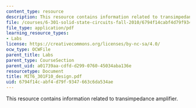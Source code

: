 ```yaml
---
content_type: resource
description: This resource contains information related to transimpedance amplifier.
file: /courses/6-301-solid-state-circuits-fall-2010/6794f14cabf4d79f9347663c6da534ae_MIT6_301F10_design.pdf
file_type: application/pdf
learning_resource_types:
- Labs
license: https://creativecommons.org/licenses/by-nc-sa/4.0/
ocw_type: OCWFile
parent_title: Labs
parent_type: CourseSection
parent_uid: a01739aa-cdfd-d299-0760-45034aba136e
resourcetype: Document
title: MIT6_301F10_design.pdf
uid: 6794f14c-abf4-d79f-9347-663c6da534ae
---
```

This resource contains information related to transimpedance amplifier.